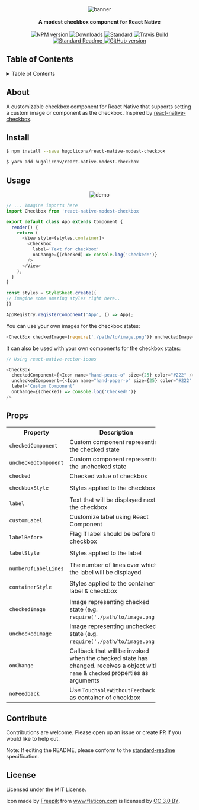 <div align="center">
  <img src="./media/banner.png" alt="banner" />
</div>
<br>
<div align="center">
  <strong>A modest checkbox component for React Native</strong>
</div>
<br>
<div align="center">
    <a href="https://npmjs.org/package/react-native-modest-checkbox">
      <img src="https://img.shields.io/npm/v/react-native-modest-checkbox.svg?style=flat-square" alt="NPM version" />
    </a>
    <a href="https://npmjs.org/package/react-native-modest-checkbox">
    <img src="https://img.shields.io/npm/dm/react-native-modest-checkbox.svg?style=flat-square" alt="Downloads" />
    </a>
    <a href="https://github.com/feross/standard">
      <img src="https://img.shields.io/badge/code%20style-standard-brightgreen.svg?style=flat-square" alt="Standard" />
    </a>
    <a href="https://travis-ci.org/tiaanduplessis/react-native-modest-checkbox">
      <img src="https://img.shields.io/travis/tiaanduplessis/react-native-modest-checkbox/master.svg?style=flat-square" alt="Travis Build" />
    </a>
    <a href="https://github.com/RichardLitt/standard-readme)">
      <img src="https://img.shields.io/badge/standard--readme-OK-green.svg?style=flat-square" alt="Standard Readme" />
    </a>
    <a href="https://badge.fury.io/gh/tiaanduplessis%2Freact-native-modest-checkbox">
      <img src="https://badge.fury.io/gh/tiaanduplessis%2Freact-native-modest-checkbox.svg?style=flat-square" alt="GitHub version" />
   </a>
</div>

<h2>Table of Contents</h2>
<details>
  <summary>Table of Contents</summary>
  <li><a href="#about">About</a></li>
  <li><a href="#install">Install</a></li>
  <li><a href="#usage">Usage</a></li>
  <li><a href="#props">Props</a></li>
  <li><a href="#contribute">Contribute</a></li>
  <li><a href="#license">License</a></li>
</details>

## About

A customizable checkbox component for React Native that supports setting a custom image or component as the checkbox. Inspired by [react-native-checkbox](https://github.com/sconxu/react-native-checkbox).

## Install

```sh
$ npm install --save hugoliconv/react-native-modest-checkbox
```

```sh
$ yarn add hugoliconv/react-native-modest-checkbox
```

## Usage

<div align="center">
  <img src="./media/demo.gif" alt="demo" />
</div>

```js
// ... Imagine imports here
import Checkbox from 'react-native-modest-checkbox'

export default class App extends Component {
  render() {
    return (
      <View style={styles.container}>
        <Checkbox
          label='Text for checkbox'
          onChange={(checked) => console.log('Checked!')}
        />
      </View>
    );
  }
}

const styles = StyleSheet.create({
// Imagine some amazing styles right here..
})

AppRegistry.registerComponent('App', () => App);

```

You can use your own images for the checkbox states:

```js
<CheckBox checkedImage={require('./path/to/image.png')} uncheckedImage={require('./path/to/otherImage.png')} />
```

It can also be used with your own components for the checkbox states:

```js
// Using react-native-vector-icons

<CheckBox
  checkedComponent={<Icon name="hand-peace-o" size={25} color="#222" />}
  uncheckedComponent={<Icon name="hand-paper-o" size={25} color="#222" />}
  label='Custom Component'
  onChange={(checked) => console.log('Checked!')}
/>

```

## Props

<table style="width:80%">
  <tr>
    <th>Property</th>
    <th>Description</th>
    <th>Default Value</th>
  </tr>
  <tr>
    <td><code>checkedComponent</code></td>
    <td>Custom component representing the checked state</td>
    <td><code>&lt;Text&gt;Checked&lt;/Text&gt;</code></td>
  </tr>
  <tr>
    <td><code>uncheckedComponent</code></td>
    <td>Custom component representing the unchecked state</td>
    <td><code>&lt;Text&gt;Unchecked&lt;/Text&gt;</code></td>
  </tr>
  <tr>
    <td><code>checked</code></td>
    <td>Checked value of checkbox</td>
    <td><code>false</code></td>
  </tr>
  <tr>
    <td><code>checkboxStyle</code></td>
    <td>Styles applied to the checkbox</td>
    <td><code>{ width: 30, height: 30 }</code></td>
  </tr>
  <tr>
    <td><code>label</code></td>
    <td>Text that will be displayed next to the checkbox</td>
    <td><code>'Label'</code></td>
  </tr>
  <tr>
    <td><code>customLabel</code></td>
    <td>Customize label using React Component</td>
    <td><code>null</code></td>
  </tr>
  <tr>
    <td><code>labelBefore</code></td>
    <td>Flag if label should be before the checkbox</td>
    <td><code>false</code></td>
  </tr>
  <tr>
    <td><code>labelStyle</code></td>
    <td>Styles applied to the label</td>
    <td><code>{fontSize: 16, color: '#222'}</code></td>
  </tr>
  <tr>
    <td><code>numberOfLabelLines</code></td>
    <td>The number of lines over which the label will be displayed</td>
    <td><code>1</code></td>
  </tr>
  <tr>
    <td><code>containerStyle</code></td>
    <td>Styles applied to the container of label & checkbox</td>
    <td><code>{ flexDirection: 'row', alignItems: 'center'}</code></td>
  </tr>
  <tr>
    <td><code>checkedImage</code></td>
    <td>Image representing checked state (e.g. <code>require('./path/to/image.png')</code>)</td>
    <td><code>checked.png</code></td>
  </tr>
  <tr>
    <td><code>uncheckedImage</code></td>
    <td>Image representing unchecked state (e.g. <code>require('./path/to/image.png')</code>)</td>
    <td><code>unchecked.png</code></td>
  </tr>
  <tr>
    <td><code>onChange</code></td>
    <td>Callback that will be invoked when the checked state has changed. receives a object with <code>name</code> & <code>checked</code> properties as arguments</td>
    <td><code>none</code></td>
  </tr>
    <tr>
    <td><code>noFeedback</code></td>
    <td>Use <code>TouchableWithoutFeedback</code> as container of checkbox</td>
    <td><code>false</code></td>
  </tr>
</table>

## Contribute

Contributions are welcome. Please open up an issue or create PR if you would like to help out.

Note: If editing the README, please conform to the [standard-readme](https://github.com/RichardLitt/standard-readme) specification.

## License

Licensed under the MIT License.

Icon made by <a href="http://www.freepik.com" title="Freepik">Freepik</a> from <a href="http://www.flaticon.com" title="Flaticon">www.flaticon.com</a> is licensed by <a href="http://creativecommons.org/licenses/by/3.0/" title="Creative Commons BY 3.0" target="_blank">CC 3.0 BY</a>.
